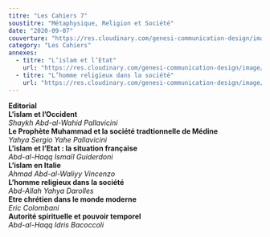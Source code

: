```yaml
---
titre: "Les Cahiers 7"
soustitre: "Métaphysique, Religion et Société"
date: "2020-09-07"
couverture: "https://res.cloudinary.com/genesi-communication-design/image/upload/v1606125410/ihei/couvertures/c07_prfdi6.jpg"
category: "Les Cahiers"
annexes:
  - titre: "L’islam et l’Etat"
    url: "https://res.cloudinary.com/genesi-communication-design/image/upload/v1606736141/ihei/PDF/Les%20Cahiers/Les%20Cahiers%207/L-islam-et-l-Etat_tylsiu.pdf"
  - titre: "L’homme religieux dans la société"
    url: "https://res.cloudinary.com/genesi-communication-design/image/upload/v1606736141/ihei/PDF/Les%20Cahiers/Les%20Cahiers%207/L-homme-religieux_eqolsf.pdf"
---
```


**Editorial**</br>
**L’islam et l’Occident**</br>
*Shaykh Abd-al-Wahid Pallavicini*</br>
**Le Prophète Muhammad et la société tradtionnelle de Médine**</br>
*Yahya Sergio Yahe Pallavicini*</br>
**L’islam et l’Etat&nbsp;: la situation française**</br>
*Abd-al-Haqq Ismaïl Guiderdoni*</br>
**L’islam en Italie**</br>
*Ahmad Abd-al-Waliyy Vincenzo*</br>
**L’homme religieux dans la société**</br>
*Abd-Allah Yahya Darolles*</br>
**Etre chrétien dans le monde moderne**</br>
*Eric Colombani*</br>
**Autorité spirituelle et pouvoir temporel**</br>
*Abd-al-Haqq Idris Bacoccoli*</br>
